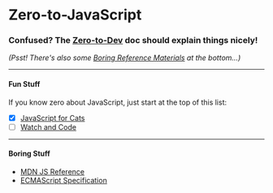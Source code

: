 # Zero-to-JavaScript

### Confused? The [Zero-to-Dev](../..) doc should explain things nicely!
_(Psst! There's also some [Boring Reference Materials](#boring-stuff) at the bottom...)_

---
#### Fun Stuff
If you know zero about JavaScript, just start at the top of this list:
- [x] [JavaScript for Cats](http://jsforcats.com/)
- [ ] [Watch and Code](https://watchandcode.com/p/practical-javascript)

---
#### Boring Stuff

- [MDN JS Reference](https://developer.mozilla.org/en-US/docs/Web/JavaScript/Reference)
- [ECMAScript Specification](https://tc39.github.io/ecma262/)
